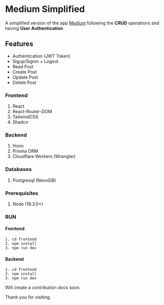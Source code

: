 # Medium Simplified
A simplified version of the app [Medium](https://medium.com/) following the **CRUD** operations and having **User Authentication**

## Features
- Authentication (JWT Token)
- Sigup/Signin + Logout
- Read Post
- Create Post
- Update Post
- Delete Post

### Frontend
1. React
2. React-Router-DOM
3. TailwindCSS
4. Shadcn

### Backend
1. Hono
2. Prisma ORM
3. Cloudflare Workers (Wrangler)

### Databases
1. Postgresql (NeonDB)

### Prerequisites
1. Node (18.3.0+) 


### RUN

#### Frontend
```
1. cd frontend
2. npm install
3. npm run dev
```

#### Backend
```
1. cd frontend
2. npm install
3. npm run dev
```

Will create a contribution docs soon.

Thank you for visiting.


